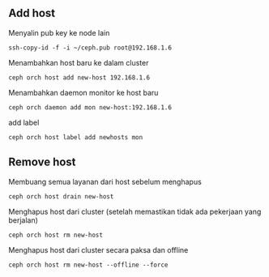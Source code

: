 ## Add host
Menyalin pub key ke node lain
```
ssh-copy-id -f -i ~/ceph.pub root@192.168.1.6
```

Menambahkan host baru ke dalam cluster
```
ceph orch host add new-host 192.168.1.6
```

Menambahkan daemon monitor ke host baru
```
ceph orch daemon add mon new-host:192.168.1.6
```

add label
```
ceph orch host label add newhosts mon
```

## Remove host
Membuang semua layanan dari host sebelum menghapus
```
ceph orch host drain new-host
```

Menghapus host dari cluster (setelah memastikan tidak ada pekerjaan yang berjalan)
```
ceph orch host rm new-host
```

Menghapus host dari cluster secara paksa dan offline
```
ceph orch host rm new-host --offline --force
```
